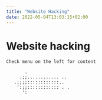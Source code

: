 ```yaml
---
title: "Website Hacking"
date: 2022-05-04T13:03:15+02:00
---
```


# Website hacking

```
Check menu on the left for content

       .
     .;;............ ..
   .;;;;::::::::::::..
    ':;;:::::::::::: . .
      ':
```
